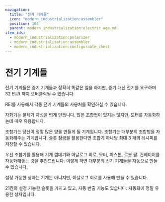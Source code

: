 ```yaml
---
navigation:
  title: "전기 기계들"
  icon: "modern_industrialization:assembler"
  position: 104
  parent: modern_industrialization:electric_age.md
item_ids:
  - modern_industrialization:polarizer
  - modern_industrialization:assembler
  - modern_industrialization:configurable_chest
---
```


# 전기 기계들

전기 기계들은 증기 기계들과 정확히 똑같은 일을 하지만, 증기 대신 전기를 요구하며 32 EU/t 까지 오버클럭될 수 있습니다.

REI를 사용해서 각종 전기 기계들의 사용처를 확인하실 수 있습니다.

자화기는 물체가 자성을 띄게 만듭니다. 많은 조합법이 있지는 않지만, 모터를 자동화하는데 매우 유용합니다.

<Recipe id="modern_industrialization:electric_age/machine/polarizer_asbl" />

조합기는 당신이 정맣 많은 양을 만들게 될 기계입니다. 조합기는 대부분의 조합법을 자동화해주는 기계입니다. 슬롯 잠금을 활용한다면 조합기 하나당 최대 3 개의 레시피를 저장할 수 있습니다.

<Recipe id="modern_industrialization:electric_age/machine/assembler_asbl" />

우선 조합기를 활용해 기계 껍데기와 아날로그 회로, 모터, 피스톤, 로봇 팔. 컨베이어를 자동화해놓는 것을 추천드립니다. 이렇게 하면 대부분의 전기 기계들을 자동으로 만들 수 있습니다.

설정 가능한 상자는 기계는 아니지만, 아날로그 회로를 사용해 만들 수 있습니다.

21칸의 설정 가능한 슬롯을 가지고 있고, 자동 반출 기능도 있습니다. 자동화에 정말 유용한 상자입니다.

<Recipe id="modern_industrialization:electric_age/machine/configurable_chest_asbl" />

